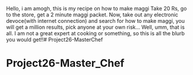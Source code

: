 Hello, i am amogh, this is my recipe on how to make maggi
Take 20 Rs, go to the store, get a 2 minute maggi packet. 
Now, take out any electronic devoce(with internet connection) and search for how to make maggi, you will get a million results, pick anyone at your own risk... 
Well, umm, that is all. I am not a great expert at cooking or something, so this is all the blurb you would get!!# Project26-MasterChef
# Project26-Master_Chef
